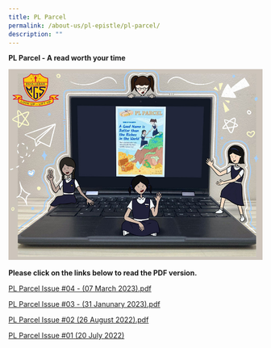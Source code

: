 ```yaml
---
title: PL Parcel
permalink: /about-us/pl-epistle/pl-parcel/
description: ""
---
```

**PL Parcel - A read worth your time**

![](/images/pl%20parcel.jpg)

**Please click on the links below to read the PDF version.**

[PL Parcel Issue #04 - (07 March 2023).pdf](/files/PL%20Parcel%20Issue%2004.pdf)

[PL Parcel Issue #03 - (31 Janunary 2023).pdf](/files/PL%20Parcel%20Issue%2003.pdf)

[PL Parcel Issue #02 (26 August 2022).pdf](/files/PL%20Parcel%20Issue%2002.pdf)

[PL Parcel Issue #01 (20 July 2022)](/files/PL%20Parcel%20Issue%2001.pdf)